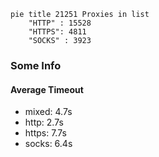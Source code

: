 
```mermaid
pie title 21251 Proxies in list
    "HTTP" : 15528
    "HTTPS": 4811
    "SOCKS" : 3923
```

### Some Info
#### Average Timeout

- mixed: 4.7s
- http: 2.7s
- https: 7.7s
- socks: 6.4s